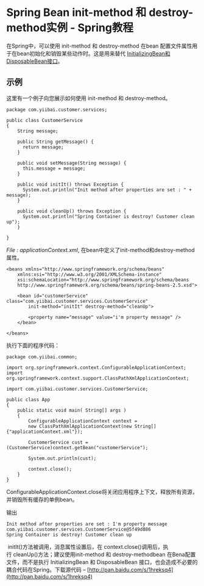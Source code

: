 # Spring Bean init-method 和 destroy-method实例 - Spring教程

在Spring中，可以使用 init-method 和 destroy-method 在bean 配置文件属性用于在bean初始化和销毁某些动作时。这是用来替代 [InitializingBean和DisposableBean接口](http://www.yiibai.com/spring/spring-initializingbean-and-disposablebean-example.html)。

## 示例

这里有一个例子向您展示如何使用 init-method 和 destroy-method。

```
package com.yiibai.customer.services;

public class CustomerService
{
    String message;

    public String getMessage() {
      return message;
    }

    public void setMessage(String message) {
      this.message = message;
    }

    public void initIt() throws Exception {
      System.out.println("Init method after properties are set : " + message);
    }

    public void cleanUp() throws Exception {
      System.out.println("Spring Container is destroy! Customer clean up");
    }

}
```

_File : applicationContext.xml_, 在bean中定义了init-method和destroy-method属性。

```
<beans xmlns="http://www.springframework.org/schema/beans"
    xmlns:xsi="http://www.w3.org/2001/XMLSchema-instance"
    xsi:schemaLocation="http://www.springframework.org/schema/beans
    http://www.springframework.org/schema/beans/spring-beans-2.5.xsd">

    <bean id="customerService" class="com.yiibai.customer.services.CustomerService" 
        init-method="initIt" destroy-method="cleanUp">

        <property name="message" value="i'm property message" />
    </bean>

</beans>
```

执行下面的程序代码：

```
package com.yiibai.common;

import org.springframework.context.ConfigurableApplicationContext;
import org.springframework.context.support.ClassPathXmlApplicationContext;

import com.yiibai.customer.services.CustomerService;

public class App 
{
    public static void main( String[] args )
    {
        ConfigurableApplicationContext context = 
        new ClassPathXmlApplicationContext(new String[] {"applicationContext.xml"});

        CustomerService cust = (CustomerService)context.getBean("customerService");

        System.out.println(cust);

        context.close();
    }
}
```

ConfigurableApplicationContext.close将关闭应用程序上下文，释放所有资源，并销毁所有缓存的单例bean。

输出

```
Init method after properties are set : I'm property message
com.yiibai.customer.services.CustomerService@5f49d886 
Spring Container is destroy! Customer clean up
```

 initIt()方法被调用，消息属性设置后，在 context.close()调用后，执行 cleanUp()方法；建议使用init-method 和 destroy-methodbean 在Bena配置文件，而不是执行 InitializingBean 和 DisposableBean 接口，也会造成不必要的耦合代码在Spring。下载源代码 – [http://pan.baidu.com/s/1hreksq4](http://pan.baidu.com/s/1hreksq4)

